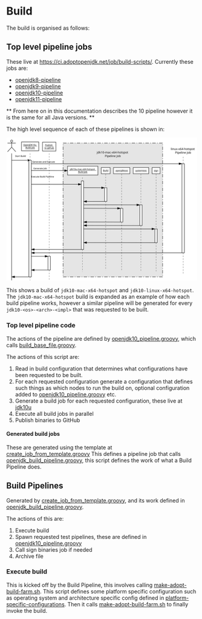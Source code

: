 # Build

The build is organised as follows:

## Top level pipeline jobs

These live at https://ci.adoptopenjdk.net/job/build-scripts/. Currently these jobs are:

* [openjdk8-pipeline](https://ci.adoptopenjdk.net/job/build-scripts/job/openjdk8-pipeline/)
* [openjdk9-pipeline](https://ci.adoptopenjdk.net/job/build-scripts/job/openjdk9-pipeline/)
* [openjdk10-pipeline](https://ci.adoptopenjdk.net/job/build-scripts/job/openjdk10-pipeline/)
* [openjdk11-pipeline](https://ci.adoptopenjdk.net/job/build-scripts/job/openjdk11-pipeline/)

** From here on in this documentation describes the 10 pipeline however it is the same for all Java versions. **

The high level sequence of each of these pipelines is shown in:

![build sequence](images/sequence.svg "Build Sequence")

This shows a build of `jdk10-mac-x64-hotspot` and `jdk10-linux-x64-hotspot`. The `jdk10-mac-x64-hotspot` build is expanded as
an example of how each build pipeline works, however a similar pipeline will be generated for every `jdk10-<os>-<arch>-<impl>`
that was requested to be built.

### Top level pipeline code

The actions of the pipeline are defined by [openjdk10_pipeline.groovy](/pipelines/build/openjdk10_pipeline.groovy), which 
calls [build_base_file.groovy](/pipelines/build/build_base_file.groovy).

The actions of this script are:

1. Read in build configuration that determines what configurations have been requested to be built.
1. For each requested configuration generate a configuration that defines such things as which nodes to run the build on, optional configuration added to [openjdk10_pipeline.groovy](/pipelines/build/openjdk10_pipeline.groovy) etc.
1. Generate a build job for each requested configuration, these live at [jdk10u](https://ci.adoptopenjdk.net/job/build-scripts/job/jobs/job/jdk10u/) 
1. Execute all build jobs in parallel
1. Publish binaries to GitHub

#### Generated build jobs

These are generated using the template at [create_job_from_template.groovy](/pipelines/build/create_job_from_template.groovy)
This defines a pipeline job that calls [openjdk_build_pipeline.groovy](/pipelines/build/openjdk_build_pipeline.groovy), this script defines the work of what a Build Pipeline does. 

## Build Pipelines

Generated by [create_job_from_template.groovy](/pipelines/build/create_job_from_template.groovy), and its work defined in [openjdk_build_pipeline.groovy](/pipelines/build/openjdk_build_pipeline.groovy).

The actions of this are:

1. Execute build
1. Spawn requested test pipelines, these are defined in [openjdk10_pipeline.groovy](/pipelines/build/openjdk10_pipeline.groovy)
1. Call sign binaries job if needed
1. Archive file

### Execute build

This is kicked off by the Build Pipeline, this involves calling [make-adopt-build-farm.sh](/build-farm/make-adopt-build-farm.sh).
This script defines some platform specific configuration such as operating system and architecture specific config defined in [platform-specific-configurations](/build-farm/platform-specific-configurations).
Then it calls [make-adopt-build-farm.sh](/build-farm/make-adopt-build-farm.sh) to finally invoke the build.
